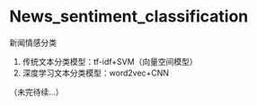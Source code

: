 # News_sentiment_classification
新闻情感分类

1. 传统文本分类模型：tf-idf+SVM（向量空间模型）
2. 深度学习文本分类模型：word2vec+CNN

（未完待续...）

